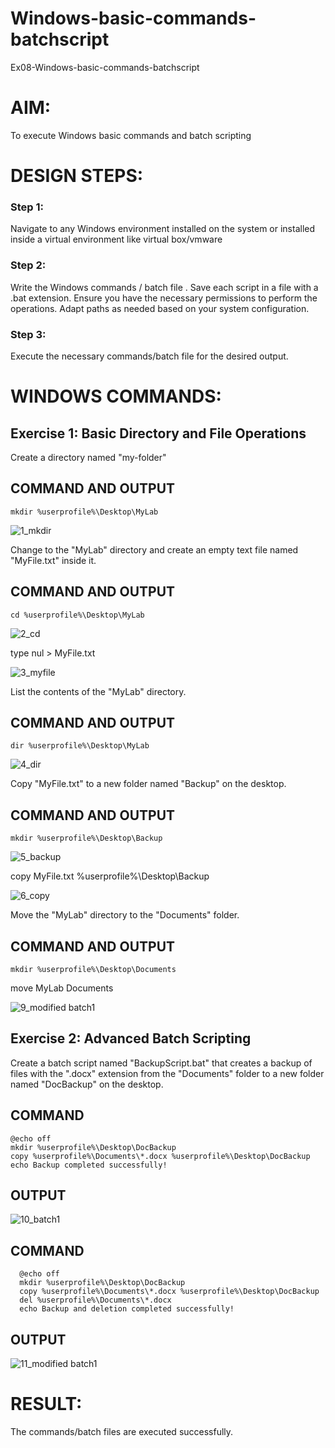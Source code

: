 # Windows-basic-commands-batchscript
Ex08-Windows-basic-commands-batchscript

# AIM:
To execute Windows basic commands and batch scripting

# DESIGN STEPS:

### Step 1:

Navigate to any Windows environment installed on the system or installed inside a virtual environment like virtual box/vmware 

### Step 2:

Write the Windows commands / batch file . Save each script in a file with a .bat extension. Ensure you have the necessary permissions to perform the operations. Adapt paths as needed based on your system configuration.
### Step 3:

Execute the necessary commands/batch file for the desired output. 




# WINDOWS COMMANDS:
## Exercise 1: Basic Directory and File Operations
Create a directory named "my-folder"


## COMMAND AND OUTPUT

```
mkdir %userprofile%\Desktop\MyLab
```
![1_mkdir](https://github.com/user-attachments/assets/b2c97dd3-0863-4481-8a62-027ad75b56f0)


Change to the "MyLab" directory and create an empty text file named "MyFile.txt" inside it.


## COMMAND AND OUTPUT

```
cd %userprofile%\Desktop\MyLab
```
![2_cd](https://github.com/user-attachments/assets/4749e48a-d6c2-465c-b66c-467b535e741c)


type nul > MyFile.txt

![3_myfile](https://github.com/user-attachments/assets/264f09a9-9ab1-4319-8ffb-087580360d88)


List the contents of the "MyLab" directory.


## COMMAND AND OUTPUT

```
dir %userprofile%\Desktop\MyLab
```
![4_dir](https://github.com/user-attachments/assets/8a095fc7-fb1e-4b82-9dff-46ed48ac79c9)

Copy "MyFile.txt" to a new folder named "Backup" on the desktop.

## COMMAND AND OUTPUT

```
mkdir %userprofile%\Desktop\Backup
```
![5_backup](https://github.com/user-attachments/assets/40881217-36a6-4c3b-9a98-084c1d4f06b7)

copy MyFile.txt %userprofile%\Desktop\Backup

![6_copy](https://github.com/user-attachments/assets/15c04a42-8b5e-4005-a4d6-eefff8a529c2)

Move the "MyLab" directory to the "Documents" folder.

## COMMAND AND OUTPUT

```
mkdir %userprofile%\Desktop\Documents
```
move MyLab Documents

![9_modified batch1](https://github.com/user-attachments/assets/6db49bc8-0724-45f1-a9f3-ff9ef8d5ffbf)

## Exercise 2: Advanced Batch Scripting
Create a batch script named "BackupScript.bat" that creates a backup of files with the ".docx" extension from the "Documents" folder to a new folder named "DocBackup" on the desktop.

## COMMAND

```
@echo off
mkdir %userprofile%\Desktop\DocBackup
copy %userprofile%\Documents\*.docx %userprofile%\Desktop\DocBackup
echo Backup completed successfully!
```

## OUTPUT

![10_batch1](https://github.com/user-attachments/assets/af5e3830-2b8c-465d-9ccb-b6c15b159502)

## COMMAND
```
  @echo off
  mkdir %userprofile%\Desktop\DocBackup
  copy %userprofile%\Documents\*.docx %userprofile%\Desktop\DocBackup
  del %userprofile%\Documents\*.docx
  echo Backup and deletion completed successfully!
```
## OUTPUT

![11_modified batch1](https://github.com/user-attachments/assets/db602c4e-116e-4c0c-84d3-9e750b2d6ebe)

# RESULT:
The commands/batch files are executed successfully.
